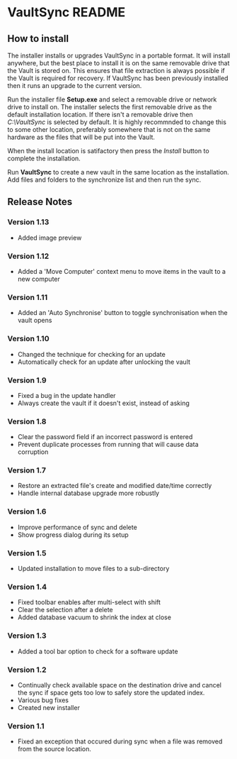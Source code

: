 # VaultSync README

## How to install
The installer installs or upgrades VaultSync in a portable format.  It will install anywhere, but 
the best place to install it is on the same removable drive that the Vault is stored on. 
This ensures that file extraction is always possible if the Vault is required for recovery. If VaultSync has been previously installed then it runs an upgrade to the current version.

Run the installer file **Setup.exe** and select a removable drive or network drive to install on.
The installer selects the first removable drive as the default installation location. 
If there isn't a removable drive then *C:\VaultSync* is selected by default. 
It is highly recommnded to change this to some other location, preferably somewhere that is not 
on the same hardware as the files that will be put into the Vault.

When the install location is satifactory then press the *Install* button to complete the installation. 

Run **VaultSync** to create a new vault in the same location as the installation. 
Add files and folders to the synchronize list and then run the sync.

## Release Notes
### Version 1.13

* Added image preview
### Version 1.12

* Added a 'Move Computer' context menu to move items in the vault to a new computer
### Version 1.11

* Added an 'Auto Synchronise' button to toggle synchronisation when the vault opens
### Version 1.10

* Changed the technique for checking for an update
* Automatically check for an update after unlocking the vault

### Version 1.9

* Fixed a bug in the update handler
* Always create the vault if it doesn't exist, instead of asking

### Version 1.8

* Clear the password field if an incorrect password is entered
* Prevent duplicate processes from running that will cause data corruption

### Version 1.7

* Restore an extracted file's create and modified date/time correctly
* Handle internal database upgrade more robustly

### Version 1.6

* Improve performance of sync and delete
* Show progress dialog during its setup

### Version 1.5

* Updated installation to move files to a sub-directory

### Version 1.4

* Fixed toolbar enables after multi-select with shift
* Clear the selection after a delete
* Added database vacuum to shrink the index at close

### Version 1.3

* Added a tool bar option to check for a software update
 
### Version 1.2

* Continually check available space on the destination drive and cancel the sync if space gets too 
   low to safely store the updated index.
* Various bug fixes
* Created new installer

### Version 1.1

* Fixed an exception that occured during sync when a file was removed from the source location.


